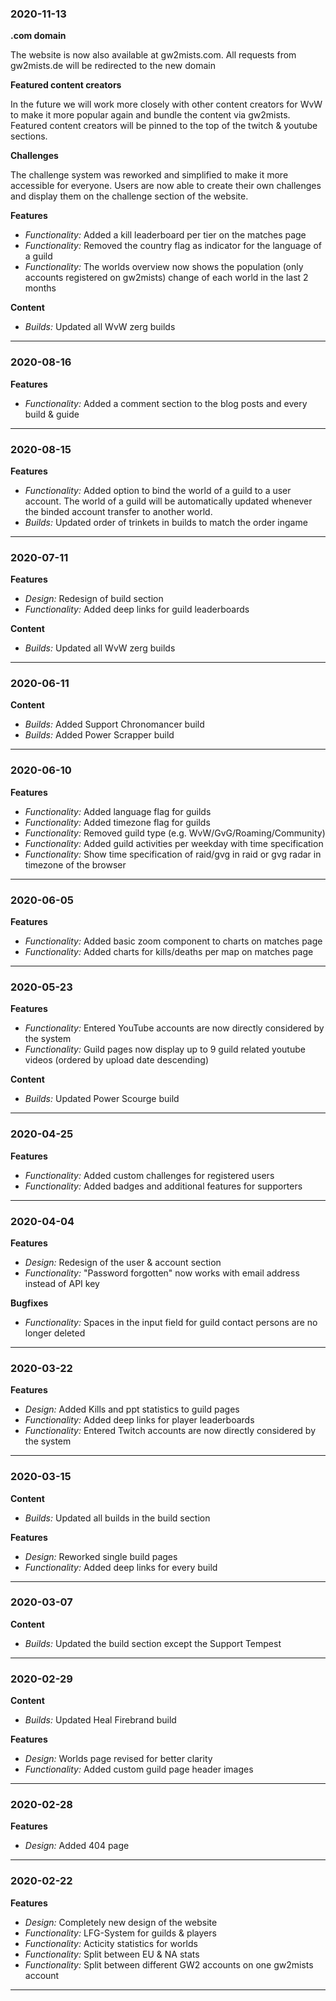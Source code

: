 ### 2020-11-13

**.com domain**

The website is now also available at gw2mists.com. All requests from gw2mists.de will be redirected to the new domain

**Featured content creators**

In the future we will work more closely with other content creators for WvW to make it more popular again and bundle the content via gw2mists.
Featured content creators will be pinned to the top of the twitch & youtube sections.

**Challenges**

The challenge system was reworked and simplified to make it more accessible for everyone.
Users are now able to create their own challenges and display them on the challenge section of the website.

**Features**

- *Functionality:* Added a kill leaderboard per tier on the matches page
- *Functionality:* Removed the country flag as indicator for the language of a guild
- *Functionality:* The worlds overview now shows the population (only accounts registered on gw2mists) change of each world in the last 2 months

**Content**

- *Builds:* Updated all WvW zerg builds

---

### 2020-08-16

**Features**

- *Functionality:* Added a comment section to the blog posts and every build & guide

---

### 2020-08-15

**Features**

- *Functionality:* Added option to bind the world of a guild to a user account. The world of a guild will be automatically updated whenever the binded account transfer to another world.
- *Builds:* Updated order of trinkets in builds to match the order ingame

---

### 2020-07-11

**Features**

- *Design:* Redesign of build section
- *Functionality:* Added deep links for guild leaderboards

**Content**

- *Builds:* Updated all WvW zerg builds

---

### 2020-06-11

**Content**

- *Builds:* Added Support Chronomancer build
- *Builds:* Added Power Scrapper build

---

### 2020-06-10

**Features**

- *Functionality:* Added language flag for guilds
- *Functionality:* Added timezone flag for guilds
- *Functionality:* Removed guild type (e.g. WvW/GvG/Roaming/Community)
- *Functionality:* Added guild activities per weekday with time specification
- *Functionality:* Show time specification of raid/gvg in raid or gvg radar in timezone of the browser

---

### 2020-06-05

**Features**

- *Functionality:* Added basic zoom component to charts on matches page
- *Functionality:* Added charts for kills/deaths per map on matches page

---

### 2020-05-23

**Features**

- *Functionality:* Entered YouTube accounts are now directly considered by the system
- *Functionality:* Guild pages now display up to 9 guild related youtube videos (ordered by upload date descending)

**Content**

- *Builds:* Updated Power Scourge build

---

### 2020-04-25

**Features**

- *Functionality:* Added custom challenges for registered users
- *Functionality:* Added badges and additional features for supporters

---

### 2020-04-04

**Features**

- *Design:* Redesign of the user & account section
- *Functionality:* "Password forgotten" now works with email address instead of API key

**Bugfixes**

- *Functionality:* Spaces in the input field for guild contact persons are no longer deleted

---

### 2020-03-22

**Features**

- *Design:* Added Kills and ppt statistics to guild pages
- *Functionality:* Added deep links for player leaderboards
- *Functionality:* Entered Twitch accounts are now directly considered by the system

---

### 2020-03-15

**Content**

- *Builds:* Updated all builds in the build section

**Features**

- *Design:* Reworked single build pages
- *Functionality:* Added deep links for every build

---

### 2020-03-07

**Content**

- *Builds:* Updated the build section except the Support Tempest

---

### 2020-02-29

**Content**

- *Builds:* Updated Heal Firebrand build

**Features**

- *Design:* Worlds page revised for better clarity
- *Functionality:* Added custom guild page header images

---

### 2020-02-28

**Features**

- *Design:* Added 404 page

---

### 2020-02-22

**Features**

- *Design:* Completely new design of the website
- *Functionality:* LFG-System for guilds & players
- *Functionality:* Acticity statistics for worlds
- *Functionality:* Split between EU & NA stats
- *Functionality:* Split between different GW2 accounts on one gw2mists account

---
